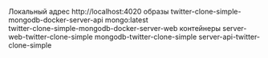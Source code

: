 Локальный адрес http://localhost:4020
образы
twitter-clone-simple-mongodb-docker-server-api
mongo:latest  
twitter-clone-simple-mongodb-docker-server-web 
контейнеры
server-web-twitter-clone-simple
mongodb-twitter-clone-simple
server-api-twitter-clone-simple